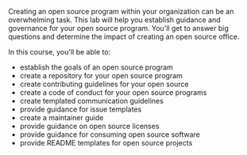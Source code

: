 Creating an open source program within your organization can be an overwhelming task. This lab will help you establish guidance and governance for your open source program. You'll get to answer big questions and determine the impact of creating an open source office. 

In this course, you'll be able to:
- establish the goals of an open source program
- create a repository for your open source program
- create contributing guidelines for your open source 
- create a code of conduct for your open source programs
- create templated communication guidelines
- provide guidance for issue templates
- create a maintainer guide
- provide guidance on open source licenses
- provide guidance for consuming open source software
- provide README templates for open source projects